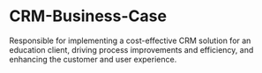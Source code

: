 # CRM-Business-Case
Responsible for implementing a cost-effective CRM solution for an education client, driving process improvements and efficiency, and enhancing the customer and user experience. 
